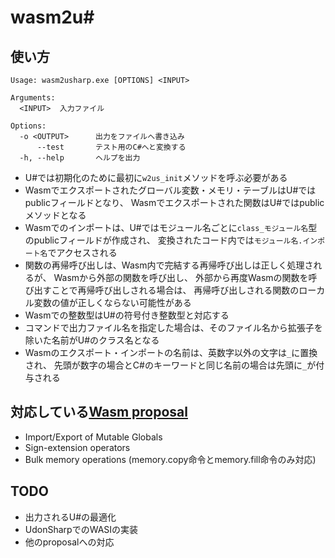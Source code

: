 # wasm2u#

## 使い方

```
Usage: wasm2usharp.exe [OPTIONS] <INPUT>

Arguments:
  <INPUT>  入力ファイル

Options:
  -o <OUTPUT>      出力をファイルへ書き込み
      --test       テスト用のC#へと変換する
  -h, --help       ヘルプを出力
```

* U#では初期化のために最初に`w2us_init`メソッドを呼ぶ必要がある
* Wasmでエクスポートされたグローバル変数・メモリ・テーブルはU#ではpublicフィールドとなり、
  Wasmでエクスポートされた関数はU#ではpublicメソッドとなる
* Wasmでのインポートは、U#ではモジュール名ごとに`class_モジュール名`型のpublicフィールドが作成され、
  変換されたコード内では`モジュール名.インポート名`でアクセスされる
* 関数の再帰呼び出しは、Wasm内で完結する再帰呼び出しは正しく処理されるが、
  Wasmから外部の関数を呼び出し、
  外部から再度Wasmの関数を呼び出すことで再帰呼び出しされる場合は、
  再帰呼び出しされる関数のローカル変数の値が正しくならない可能性がある
* Wasmでの整数型はU#の符号付き整数型と対応する
* コマンドで出力ファイル名を指定した場合は、そのファイル名から拡張子を除いた名前がU#のクラス名となる
* Wasmのエクスポート・インポートの名前は、英数字以外の文字は`_`に置換され、
  先頭が数字の場合とC#のキーワードと同じ名前の場合は先頭に`_`が付与される

## 対応している[Wasm proposal](https://github.com/WebAssembly/proposals/blob/main/finished-proposals.md "proposals/finished-proposals.md at main · WebAssembly/proposals")

* Import/Export of Mutable Globals
* Sign-extension operators
* Bulk memory operations (memory.copy命令とmemory.fill命令のみ対応)

## TODO

* 出力されるU#の最適化
* UdonSharpでのWASIの実装
* 他のproposalへの対応
